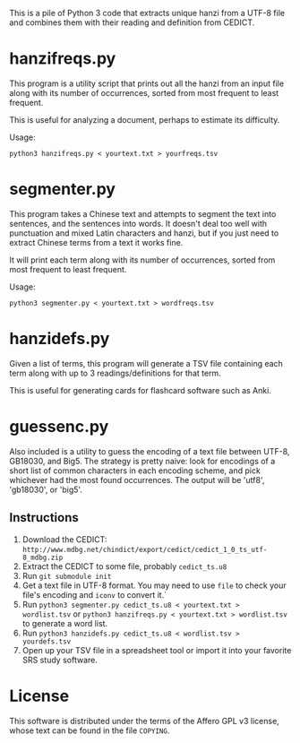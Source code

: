 This is a pile of Python 3 code that extracts unique hanzi from a UTF-8 file
and combines them with their reading and definition from CEDICT.


hanzifreqs.py
=============

This program is a utility script that prints out all the hanzi from an input
file along with its number of occurrences, sorted from most frequent to least
frequent.

This is useful for analyzing a document, perhaps to estimate its difficulty.

Usage:

`python3 hanzifreqs.py < yourtext.txt > yourfreqs.tsv`


segmenter.py
============

This program takes a Chinese text and attempts to segment the text into
sentences, and the sentences into words. It doesn't deal too well with
punctuation and mixed Latin characters and hanzi, but if you just need to
extract Chinese terms from a text it works fine.

It will print each term along with its number of occurrences, sorted from most
frequent to least frequent.

Usage:

`python3 segmenter.py < yourtext.txt > wordfreqs.tsv`


hanzidefs.py
============

Given a list of terms, this program will generate a TSV file containing each
term along with up to 3 readings/definitions for that term.

This is useful for generating cards for flashcard software such as Anki.


guessenc.py
===========

Also included is a utility to guess the encoding of a text file between UTF-8,
GB18030, and Big5. The strategy is pretty naive: look for encodings of a short
list of common characters in each encoding scheme, and pick whichever had the
most found occurrences. The output will be 'utf8', 'gb18030', or 'big5'.


Instructions
------------

1. Download the CEDICT:
   `http://www.mdbg.net/chindict/export/cedict/cedict_1_0_ts_utf-8_mdbg.zip`
2. Extract the CEDICT to some file, probably `cedict_ts.u8`
3. Run `git submodule init`
4. Get a text file in UTF-8 format. You may need to use `file` to check your
   file's encoding and `iconv` to convert it.`
5. Run `python3 segmenter.py cedict_ts.u8 < yourtext.txt > wordlist.tsv` or
   `python3 hanzifreqs.py < yourtext.txt > wordlist.tsv` to generate a word
   list.
6. Run `python3 hanzidefs.py cedict_ts.u8 < wordlist.tsv > yourdefs.tsv`
7. Open up your TSV file in a spreadsheet tool or import it into your favorite
   SRS study software.


License
=======

This software is distributed under the terms of the Affero GPL v3 license,
whose text can be found in the file `COPYING`.
